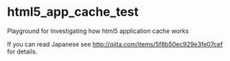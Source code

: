 html5_app_cache_test
====================

Playground for Investigating how html5 application cache works

If you can read Japanese see http://qiita.com/items/5f8b50ec929e3fe07cef for details.